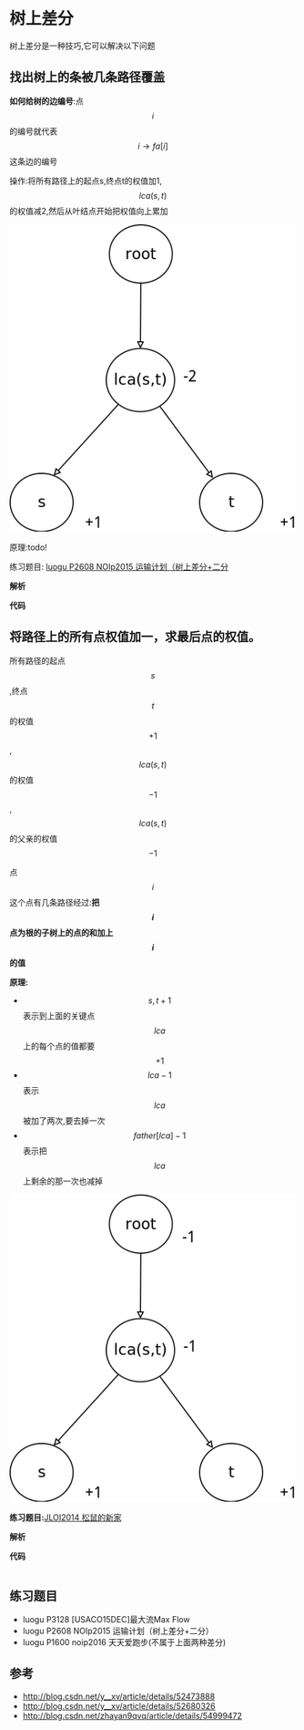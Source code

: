 # 树上差分

树上差分是一种技巧,它可以解决以下问题


## 找出树上的条被几条路径覆盖

**如何给树的边编号**:点$$i$$的编号就代表$$i \rightarrow fa[i] $$这条边的编号

操作:将所有路径上的起点s,终点t的权值加1,$$lca(s,t)$$的权值减2,然后从叶结点开始把权值向上累加

![1](./树上差分1.png)

原理:todo!

练习题目: [luogu P2608 NOIp2015 运输计划（树上差分+二分](https://www.luogu.org/problemnew/show/P2680)

**解析**

**代码**

## 将路径上的所有点权值加一，求最后点的权值。

所有路径的起点$$s$$,终点$$t$$的权值$$+1$$,$$lca(s,t)$$的权值$$-1$$,$$lca(s,t)$$的父亲的权值$$-1$$

点$$i$$这个点有几条路径经过:**把$$i$$点为根的子树上的点的和加上$$i$$的值**

**原理:**

 - $$s,t +1 $$ 表示到上面的关键点$$lca$$上的每个点的值都要$$+1$$
 - $$lca -1$$ 表示$$lca$$被加了两次,要去掉一次
 - $$father[lca] - 1 $$ 表示把$$lca$$上剩余的那一次也减掉

![2](./树上差分2.png)

**练习题目:**[JLOI2014 松鼠的新家]( https://www.luogu.org/problemnew/show/P3258)

**解析**

**代码**

```c
```

## 练习题目

 - luogu P3128 [USACO15DEC]最大流Max Flow
 - luogu P2608 NOIp2015 运输计划（树上差分+二分）
 - luogu P1600 noip2016 天天爱跑步(不属于上面两种差分)

## 参考

 - http://blog.csdn.net/y__xv/article/details/52473888
 - http://blog.csdn.net/y__xv/article/details/52680326
 - http://blog.csdn.net/zhayan9qvq/article/details/54999472
